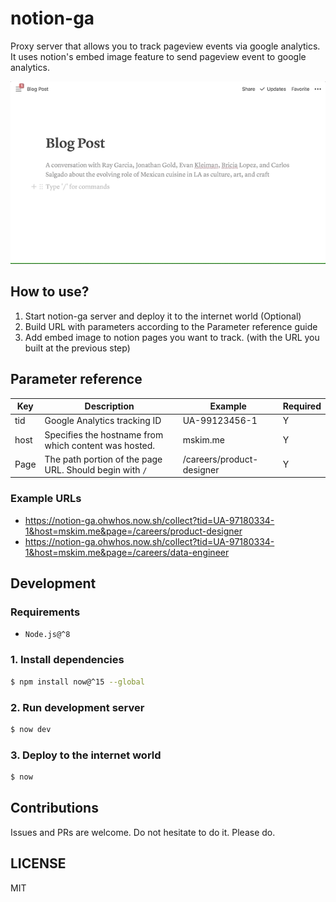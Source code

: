 # notion-ga

Proxy server that allows you to track pageview events via google analytics. It uses notion's embed image feature to send pageview event to google analytics.

![](preview.gif)

## How to use?

1. Start notion-ga server and deploy it to the internet world (Optional)
2. Build URL with parameters according to the Parameter reference guide
3. Add embed image to notion pages you want to track. (with the URL you built at the previous step)

## Parameter reference

| Key  | Description                                             | Example                   | Required |
| ---- | ------------------------------------------------------- | ------------------------- | -------- |
| tid  | Google Analytics tracking ID                            | UA-99123456-1             | Y        |
| host | Specifies the hostname from which content was hosted.   | mskim.me                  | Y        |
| Page | The path portion of the page URL. Should begin with `/` | /careers/product-designer | Y        |

### Example URLs

- https://notion-ga.ohwhos.now.sh/collect?tid=UA-97180334-1&host=mskim.me&page=/careers/product-designer
- https://notion-ga.ohwhos.now.sh/collect?tid=UA-97180334-1&host=mskim.me&page=/careers/data-engineer

## Development

### Requirements

- `Node.js@^8`

### 1. Install dependencies

```bash
$ npm install now@^15 --global
```

### 2. Run development server

```bash
$ now dev
```

### 3. Deploy to the internet world

```bash
$ now
```

## Contributions

Issues and PRs are welcome. Do not hesitate to do it. Please do.

## LICENSE

MIT
